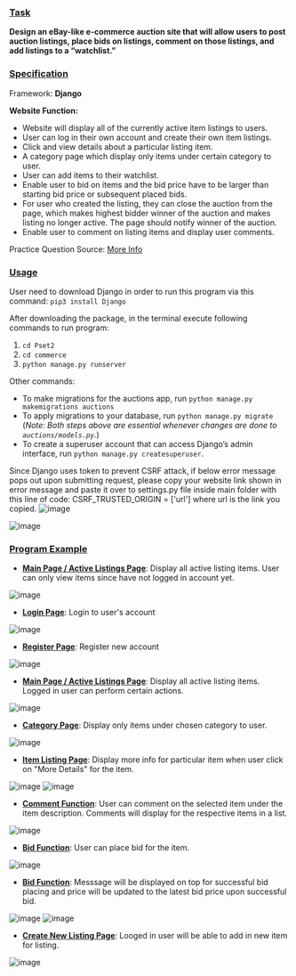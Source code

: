 ### <ins>Task</ins> ###
**Design an eBay-like e-commerce auction site that will allow users to post auction listings, place bids on listings, comment on those listings, and add listings to a “watchlist.”**

### <ins>Specification</ins> ###
Framework: **Django**

**Website Function:**

- Website will display all of the currently active item listings to users.
- User can log in their own account and create their own item listings.
- Click and view details about a particular listing item.
- A category page which display only items under certain category to user.
- User can add items to their watchlist.
- Enable user to bid on items and the bid price have to be larger than starting bid price or subsequent placed bids.
- For user who created the listing, they can close the auction from the page, which makes highest bidder winner of the auction and makes listing no longer active. The page should notify winner of the auction.
- Enable user to comment on listing items and display user comments.

Practice Question Source: [More Info](https://cs50.harvard.edu/web/2020/projects/2/commerce/)

### <ins>Usage</ins> ###
User need to download Django in order to run this program via this command: `pip3 install Django`

After downloading the package, in the terminal execute following commands to run program:
1. `cd Pset2`
2. `cd commerce`
3. `python manage.py runserver`

Other commands:
- To make migrations for the auctions app, run `python manage.py makemigrations auctions`
- To apply migrations to your database, run `python manage.py migrate` <br>
   (*Note: Both steps above are essential whenever changes are done to `auctions/models.py`.*)
- To create a superuser account that can access Django’s admin interface, run `python manage.py createsuperuser`.

Since Django uses token to prevent CSRF attack, if below error message pops out upon submitting request, please copy your website link shown in error message and paste it over to settings.py file inside main folder with this line of code: CSRF_TRUSTED_ORIGIN = ['url'] where url is the link you copied.
![image](https://user-images.githubusercontent.com/107826905/215715142-b6501234-4f95-4f70-afb3-ed7ba41e49bc.png)

![image](https://user-images.githubusercontent.com/107826905/215715064-d7d9e3cf-ed81-4811-bce9-828c487b8fe5.png)

### <ins>Program Example</ins> ###
- **<ins>Main Page / Active Listings Page</ins>**: Display all active listing items. User can only view items since have not logged in account yet.

![image](https://user-images.githubusercontent.com/107826905/215714428-4fd0b35b-fdf5-4627-b02f-7f4d02ea21f4.png)

- **<ins>Login Page</ins>**: Login to user's account

![image](https://user-images.githubusercontent.com/107826905/215714525-3212cf96-6f7b-4afd-95b9-3d6da6351491.png)

- **<ins>Register Page</ins>**: Register new account

![image](https://user-images.githubusercontent.com/107826905/215714639-3e3e7477-4d5a-4552-8ba3-e65719ded814.png)

- **<ins>Main Page / Active Listings Page</ins>**: Display all active listing items. Logged in user can perform certain actions.

![image](https://user-images.githubusercontent.com/107826905/215715392-5a6d22fd-89e2-4231-be62-c7efc71959a2.png)

- **<ins>Category Page</ins>**: Display only items under chosen category to user.

![image](https://user-images.githubusercontent.com/107826905/215715761-58ac1709-f36c-4143-9a4b-41f7a2eeb3cc.png)

- **<ins>Item Listing Page</ins>**: Display more info for particular item when user click on "More Details" for the item.

![image](https://user-images.githubusercontent.com/107826905/215716047-152a1cbe-a099-4e1a-a0f0-ccf889d4930d.png)
![image](https://user-images.githubusercontent.com/107826905/215716118-0299a847-68f1-4184-aed4-454d47fa8ef9.png)

- **<ins>Comment Function</ins>**: User can comment on the selected item under the item description. Comments will display for the respective items in a list.

![image](https://user-images.githubusercontent.com/107826905/215716355-d65f1765-2db1-46eb-a0d8-99d5f24ed3d0.png)

- **<ins>Bid Function</ins>**: User can place bid for the item.

![image](https://user-images.githubusercontent.com/107826905/215716450-b8c6e754-f57f-495a-8212-75a0376881b5.png)

- **<ins>Bid Function</ins>**: Messsage will be displayed on top for successful bid placing and price will be updated to the latest bid price upon successful bid.

![image](https://user-images.githubusercontent.com/107826905/215716499-aa49ecd6-0a6b-4d13-b4b7-75742e76414d.png)
![image](https://user-images.githubusercontent.com/107826905/215716565-bc432796-e9a4-467b-baa0-abffb46a9487.png)

- **<ins>Create New Listing Page</ins>**: Looged in user will be able to add in new item for listing.

![image](https://user-images.githubusercontent.com/107826905/215717020-5d908c24-c331-4cd8-a95b-bfb1c067b355.png)





